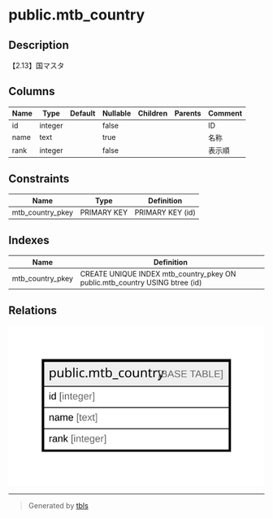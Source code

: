 # public.mtb_country

## Description

【2.13】国マスタ

## Columns

| Name | Type | Default | Nullable | Children | Parents | Comment |
| ---- | ---- | ------- | -------- | -------- | ------- | ------- |
| id | integer |  | false |  |  | ID |
| name | text |  | true |  |  | 名称 |
| rank | integer |  | false |  |  | 表示順 |

## Constraints

| Name | Type | Definition |
| ---- | ---- | ---------- |
| mtb_country_pkey | PRIMARY KEY | PRIMARY KEY (id) |

## Indexes

| Name | Definition |
| ---- | ---------- |
| mtb_country_pkey | CREATE UNIQUE INDEX mtb_country_pkey ON public.mtb_country USING btree (id) |

## Relations

![er](public.mtb_country.svg)

---

> Generated by [tbls](https://github.com/k1LoW/tbls)
